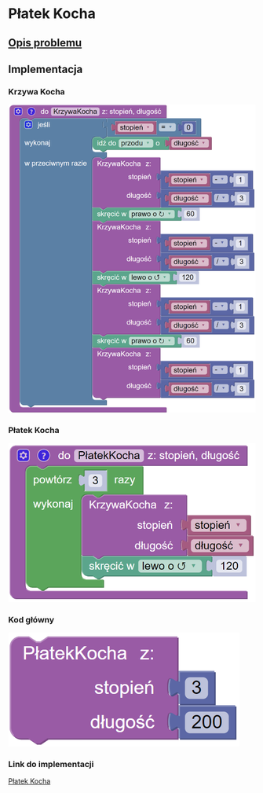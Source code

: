 # Płatek Kocha

## [Opis problemu](../../../../algorithms/fractals/koch-snowflake.md)

## Implementacja

### Krzywa Kocha

![Funkcja rysujące krzywą Kocha](<../../../../assets/image (14).png>)

### Płatek Kocha

![Funkcja rysująca płatek Kocha](<../../../../assets/image (16).png>)

### Kod główny

![Wywołanie funkcji rysującej płatek Kocha](<../../../../assets/image (17).png>)

### Link do implementacji

[Płatek Kocha](https://blockly.games/turtle?lang=pl&level=10#fwidcf)
